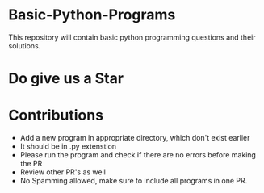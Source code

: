 # Basic-Python-Programs
This repository will contain basic python programming questions and their solutions.

# Do give us a Star 

# Contributions

- Add a new program in appropriate directory, which don't exist earlier
- It should be in .py extenstion
- Please run the program and check if there are no errors before making the PR
- Review other PR's as well
- No Spamming allowed, make sure to include all programs in one PR.

